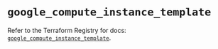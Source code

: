 # `google_compute_instance_template`

Refer to the Terraform Registry for docs: [`google_compute_instance_template`](https://registry.terraform.io/providers/hashicorp/google/6.40.0/docs/resources/compute_instance_template).
